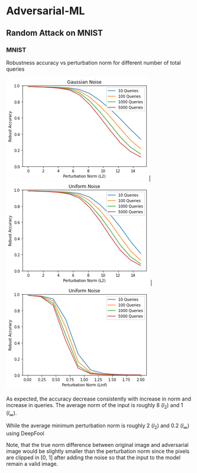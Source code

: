# Adversarial-ML



## Random Attack on MNIST

### MNIST

Robustness accuracy vs perturbation norm for different number of total queries

![](Results/MNIST/Gaussian_Noise.png)|![](Results/MNIST/Uniform_Noise.png) |![](Results/MNIST/Uniform_Noise_Linf.png)



As expected, the accuracy decrease consistently with increase in norm and increase in queries. The average norm of the input is roughly 8 ($l_2$) and 1 ($l_\infty$).

While the average minimum perturbation norm is roughly 2 ($l_2$) and 0.2 ($l_\infty$) using DeepFool

Note, that the true norm difference between original image and adversarial image would be slightly smaller than the perturbation norm since the pixels are clipped in [0, 1] after adding the noise so that the input to the model remain a valid image. 